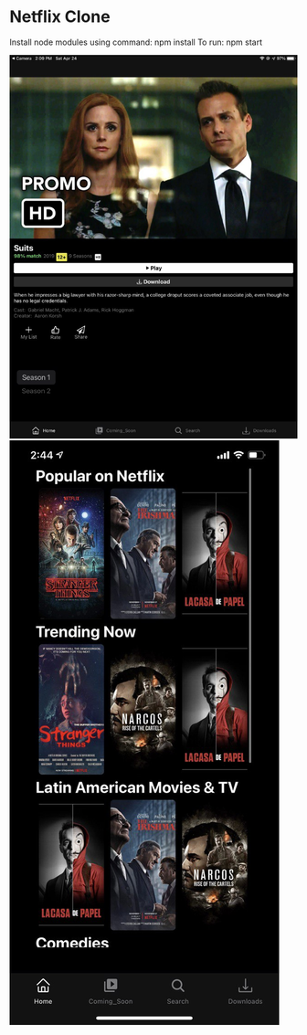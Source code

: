 # Netflix Clone 

Install node modules using command: npm install
To run: npm start

![image](screenshots/netflix1.jpg)
![image](screenshots/netflix2.jpg)